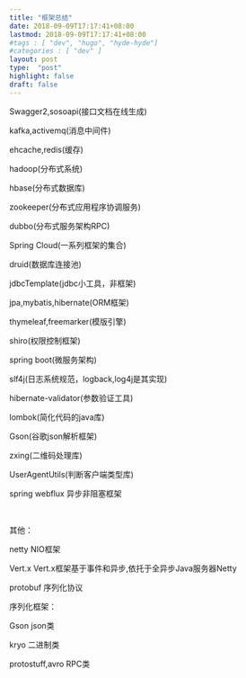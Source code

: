 ```yaml
---
title: "框架总结"
date: 2018-09-09T17:17:41+08:00
lastmod: 2018-09-09T17:17:41+08:00
#tags : [ "dev", "hugo", "hyde-hyde"]
#categories : [ "dev" ]
layout: post
type:  "post"
highlight: false
draft: false
---
```


Swagger2,sosoapi(接口文档在线生成)

kafka,activemq(消息中间件)

ehcache,redis(缓存)

hadoop(分布式系统)

hbase(分布式数据库)

zookeeper(分布式应用程序协调服务)

dubbo(分布式服务架构RPC)

Spring  Cloud(一系列框架的集合)

druid(数据库连接池)

jdbcTemplate(jdbc小工具，非框架)

jpa,mybatis,hibernate(ORM框架)

thymeleaf,freemarker(模版引擎)

shiro(权限控制框架)

spring boot(微服务架构)

slf4j(日志系统规范，logback,log4j是其实现)

hibernate-validator(参数验证工具)

lombok(简化代码的java库)

Gson(谷歌json解析框架)

zxing(二维码处理库)

UserAgentUtils(判断客户端类型库)

spring webflux  异步非阻塞框架

<br/>

其他：

netty    NIO框架

Vert.x  Vert.x框架基于事件和异步,依托于全异步Java服务器Netty

protobuf  序列化协议

序列化框架：

Gson   json类

kryo   二进制类

protostuff,avro   RPC类

